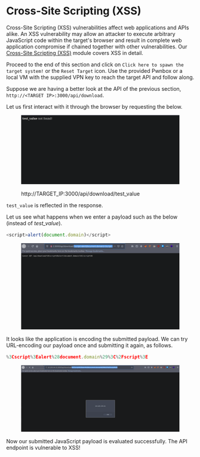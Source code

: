 # Cross-Site Scripting (XSS)

Cross-Site Scripting (XSS) vulnerabilities affect web applications and APIs alike. An XSS vulnerability may allow an attacker to execute arbitrary JavaScript code within the target's browser and result in complete web application compromise if chained together with other vulnerabilities. Our [Cross-Site Scripting (XSS)](https://academy.hackthebox.com/module/details/103) module covers XSS in detail.

Proceed to the end of this section and click on `Click here to spawn the target system!` or the `Reset Target` icon. Use the provided Pwnbox or a local VM with the supplied VPN key to reach the target API and follow along.

Suppose we are having a better look at the API of the previous section, `http://<TARGET IP>:3000/api/download`.

Let us first interact with it through the browser by requesting the below.

<figure><img src="../../../../.gitbook/assets/image (2) (1).png" alt=""><figcaption><p>http://TARGET_IP:3000/api/download/test_value</p></figcaption></figure>

`test_value` is reflected in the response.

Let us see what happens when we enter a payload such as the below (instead of _test\_value_).

```javascript
<script>alert(document.domain)</script>
```

<figure><img src="../../../../.gitbook/assets/image (2) (1) (1).png" alt=""><figcaption></figcaption></figure>

It looks like the application is encoding the submitted payload. We can try URL-encoding our payload once and submitting it again, as follows.

```javascript
%3Cscript%3Ealert%28document.domain%29%3C%2Fscript%3E
```

<figure><img src="../../../../.gitbook/assets/image (3).png" alt=""><figcaption></figcaption></figure>

Now our submitted JavaScript payload is evaluated successfully. The API endpoint is vulnerable to XSS!
